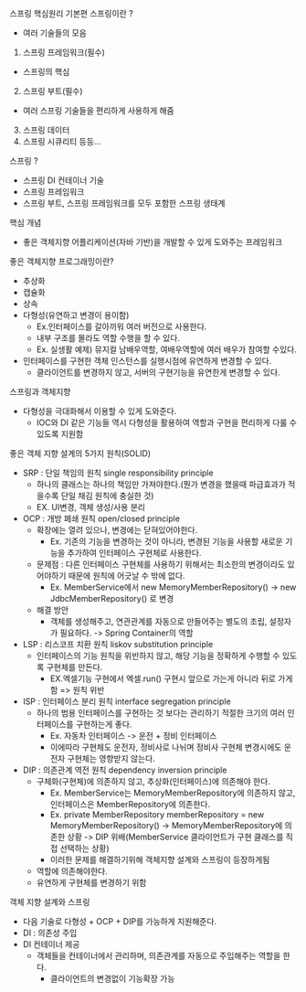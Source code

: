 스프링 핵심원리 기본편
스프링이란 ?
 - 여러 기술들의 모음
1. 스프링 프레임워크(필수)
 - 스프링의 핵심
2. 스프링 부트(필수)
 - 여러 스프링 기술들을 편리하게 사용하게 해줌
3. 스프링 데이터
4. 스프링 시큐리티
등등...

스프링 ?
 - 스프링 DI 컨테이너 기술
 - 스프링 프레임워크
 - 스프링 부트, 스프링 프레임워크를 모두 포함한 스프링 생태계

핵심 개념
 - 좋은 객체지향 어플리케이션(자바 기반)을 개발할 수 있게 도와주는 프레임워크

좋은 객체지향 프로그래밍이란?
 - 추상화
 - 캡슐화
 - 상속
 - 다형성(유연하고 변경이 용이함) 
   - Ex.인터페이스를 갈아끼워 여러 버전으로 사용한다.
   - 내부 구조를 몰라도 역할 수행을 할 수 있다.
   - Ex. 실생활 예제) 뮤지컬 남배우역할, 여배우역할에 여러 배우가 참여할 수있다.
 - 인터페이스를 구현한 객체 인스턴스를 실행시점에 유연하게 변경할 수 있다.
   - 클라이언트를 변경하지 않고, 서버의 구현기능을 유연한게 변경할 수 있다.

스프링과 객체지향
 - 다형성을 극대화해서 이용할 수 있게 도와준다.
   - IOC와 DI 같은 기능들 역시 다형성을 활용하여 역할과 구현을 편리하게 다룰 수 있도록 지원함

좋은 객체 지향 설계의 5가지 원칙(SOLID)
 - SRP : 단일 책임의 원칙 single responsibility principle
   - 하나의 클래스는 하나의 책임만 가져야한다.(뭔가 변경을 했을때 파급효과가 적을수록 단일 채김 원칙에 충실한 것)
   - EX. UI변경, 객체 생성/사용 분리
 - OCP : 개방 폐쇄 원칙 open/closed principle
   - 확장에는 열려 있으나, 변경에는 닫혀있어야한다.
     - Ex. 기존의 기능을 변경하는 것이 아니라, 변경된 기능을 사용할 새로운 기능을 추가하여 인터페이스 구현체로 사용한다.
   - 문제점 : 다른 인터페이스 구현체를 사용하기 위해서는 최소한의 변경이라도 있어야하기 때문에 원칙에 어긋날 수 밖에 없다.
     - Ex. MemberService에서 new MemoryMemberRepository() -> new JdbcMemberRepository() 로 변경
   - 해결 방안
     - 객체를 생성해주고, 연관관계를 자동으로 만들어주는 별도의 조립, 설정자가 필요하다.
       -> Spring Container의 역할 
 - LSP : 리스코프 치환 원칙 liskov substitution principle
   - 인터페이스의 기능 원칙을 위반하지 않고, 해당 기능을 정확하게 수행할 수 있도록 구현체를 만든다.
     - EX.엑셀기능 구현에서 엑셀.run() 구현시 앞으로 가는게 아니라 뒤로 가게함 => 원칙 위반
 - ISP : 인터페이스 분리 원칙 interface segregation principle
   - 하나의 범용 인터페이스를 구현하는 것 보다는 관리하기 적절한 크기의 여러 인터페이스를 구현하는게 좋다.
     - Ex. 자동차 인터페이스 -> 운전 + 정비 인터페이스
     - 이에따라 구현체도 운전자, 정비사로 나뉘며 정비사 구현체 변경시에도 운전자 구현체는 영향받지 않는다.
 - DIP : 의존관계 역전 원칙 dependency inversion principle
   - 구체화(구현체)에 의존하지 않고, 추상화(인터페이스)에 의존해야 한다.
     - Ex. MemberService는 MemoryMemberRepository에 의존하지 않고, 인터페이스은 MemberRepository에 의존한다.
     - Ex. private MemberRepository memberRepository = new MemoryMemberRepository() -> MemoryMemberRepository에 의존한 상황 -> DIP 위배(MemberService 클라이언트가 구현 클래스를 직접 선택하는 상황)
     - 이러한 문제를 해결하기위해 객체지향 설계와 스프링이 등장하게됨
   - 역할에 의존해야한다.
   - 유연하게  구현체를 변경하기 위함

객체 지향 설계와 스프링
 - 다음 기술로 다형성 + OCP + DIP를 가능하게 지원해준다.
 - DI : 의존성 주입
 - DI 컨테이너 제공
   - 객체들을 컨테이너에서 관리하며, 의존관계를 자동으로 주입해주는 역할을 한다.
     - 클라이언트의 변경없이 기능확장 가능